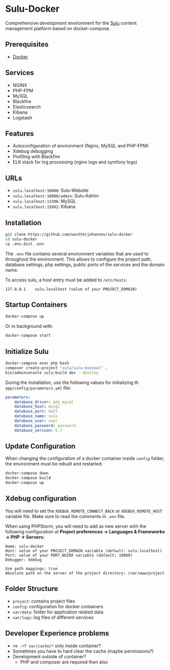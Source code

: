 # Sulu-Docker

Comprehensive *development* environment for the [Sulu](https://sulu.io/) content management platform based on docker-compose.

## Prerequisites

* [Docker](https://docs.docker.com/engine/installation/)

## Services

* NGINX
* PHP-FPM
* MySQL
* Blackfire
* Elasticsearch
* Kibana
* Logstash

## Features

* Autoconfiguration of environment (Nginx, MySQL and PHP-FPM)
* Xdebug debugging
* Profiling with Blackfire
* ELK stack for log processing (nginx logs and symfony logs)

## URLs

* `sulu.localhost:10080`: Sulu-Website
* `sulu.localhost:10080/admin`: Sulu-Admin
* `sulu.localhost:13306`: MySQL
* `sulu.localhost:15601`: Kibana

## Installation

```bash
git clone https://github.com/wachterjohannes/sulu-docker
cd sulu-docker
cp .env.dist .env
```

The `.env` file contains several environment variables that are used to throughout the environment. 
This allows to configure the project path, database settings, php settings, public ports of the services and the domain name.

To access sulu, a host entry must be added to `/etc/hosts`:

```
127.0.0.1    sulu.localhost (value of your PROJECT_DOMAIN)
```

## Startup Containers

```bash
docker-compose up
```

Or in background with:

```bash
docker-compose start
```

## Initialize Sulu

```bash
docker-compose exec php bash
composer create-project "sulu/sulu-minimal" .
bin/adminconsole sulu:build dev --destroy
```

During the installation, use the following values for initializing th `app/config/parameters.yml` file:

```yml
parameters:
    database_driver: pdo_mysql
    database_host: mysql
    database_port: null
    database_name: sulu
    database_user: user
    database_password: password
    database_version: 5.7
```

## Update Configuration

When changing the configuration of a docker container inside `config` folder, the environment must be rebuilt and restarted:

```bash
docker-compose down
docker-compose build
docker-compose up
```

## Xdebug configuration

You will need to set the `XDEBUG_REMOTE_CONNECT_BACK` or `XDEBUG_REMOTE_HOST` variable file. Make sure to read the comments in `.env` file.

When using PHPStorm, you will need to add as new server with the following configuration at **Project preferences -> Languages & Frameworks -> PHP -> Servers:**

```
Name: sulu-docker
Host: value of your PROJECT_DOMAIN variable (default: sulu.localhost)
Port: value of your PORT_NGINX variable (default: 10080)
Debugger: Xdebug

Use path mappings: true
Absolute path on the server of the project directory: /var/www/project
```

## Folder Structure

* `project`: contains project files 
* `config`: configuration for docker containers
* `var/data`: folder for application related data
* `var/logs`: log files of different services

## Developer Experience problems

* `rm -rf var/cache/*` only inside container?
* Sometimes you have to hard clear the cache (maybe permissions?)
* Development outside of container?
  - PHP and composer are required then also 
